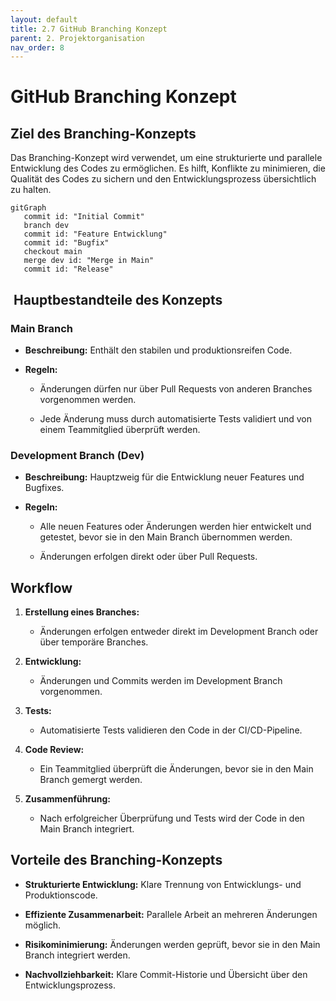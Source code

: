 ```yaml
---
layout: default
title: 2.7 GitHub Branching Konzept
parent: 2. Projektorganisation
nav_order: 8
---
```

# GitHub Branching Konzept

## Ziel des Branching-Konzepts

Das Branching-Konzept wird verwendet, um eine strukturierte und parallele Entwicklung des Codes zu ermöglichen. Es hilft, Konflikte zu minimieren, die Qualität des Codes zu sichern und den Entwicklungsprozess übersichtlich zu halten.

```
gitGraph
   commit id: "Initial Commit"
   branch dev
   commit id: "Feature Entwicklung"
   commit id: "Bugfix"
   checkout main
   merge dev id: "Merge in Main"
   commit id: "Release"
```


##  Hauptbestandteile des Konzepts

### Main Branch

- **Beschreibung:** Enthält den stabilen und produktionsreifen Code.
    
- **Regeln:**
    
    - Änderungen dürfen nur über Pull Requests von anderen Branches vorgenommen werden.
        
    - Jede Änderung muss durch automatisierte Tests validiert und von einem Teammitglied überprüft werden.
        

### Development Branch (Dev)

- **Beschreibung:** Hauptzweig für die Entwicklung neuer Features und Bugfixes.
    
- **Regeln:**
    
    - Alle neuen Features oder Änderungen werden hier entwickelt und getestet, bevor sie in den Main Branch übernommen werden.
        
    - Änderungen erfolgen direkt oder über Pull Requests.
        

## Workflow

1. **Erstellung eines Branches:**
    
    - Änderungen erfolgen entweder direkt im Development Branch oder über temporäre Branches.
        
2. **Entwicklung:**
    
    - Änderungen und Commits werden im Development Branch vorgenommen.
        
3. **Tests:**
    
    - Automatisierte Tests validieren den Code in der CI/CD-Pipeline.
        
4. **Code Review:**
    
    - Ein Teammitglied überprüft die Änderungen, bevor sie in den Main Branch gemergt werden.
        
5. **Zusammenführung:**
    
    - Nach erfolgreicher Überprüfung und Tests wird der Code in den Main Branch integriert.
        

## Vorteile des Branching-Konzepts

- **Strukturierte Entwicklung:** Klare Trennung von Entwicklungs- und Produktionscode.
    
- **Effiziente Zusammenarbeit:** Parallele Arbeit an mehreren Änderungen möglich.
    
- **Risikominimierung:** Änderungen werden geprüft, bevor sie in den Main Branch integriert werden.
    
- **Nachvollziehbarkeit:** Klare Commit-Historie und Übersicht über den Entwicklungsprozess.